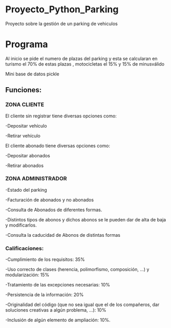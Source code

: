 # Proyecto_Python_Parking
Proyecto sobre la gestión de un parking de vehiculos 

# Programa
Al inicio se pide el numero de plazas del parking y esta se calcularan en turismo el 70% de estas plazas , motocicletas el 15% y 15% de minusválido 

Mini base de datos pickle

## Funciones:

### ZONA CLIENTE
El cliente sin registrar tiene diversas opciones como:

-Depositar vehículo

-Retirar vehículo

El cliente abonado tiene diversas opciones como:

-Depositar abonados

-Retirar abonados

### ZONA ADMINISTRADOR

-Estado del parking

-Facturación de abonados y no abonados

-Consulta de Abonados de diferentes formas. 

-Distintos tipos de abonos y dichos abonos se le pueden dar de alta de baja y modificarlos.

-Consulta la caducidad de Abonos de distintas formas 

### Calificaciones:

-Cumplimiento de los requisitos: 35%

-Uso correcto de clases (herencia, polimorfismo, composición, …) y modularización: 15%

-Tratamiento de las excepciones necesarias: 10%

-Persistencia de la información: 20%

-Originalidad del código (que no sea igual que el de los compañeros, dar soluciones creativas a algún problema, …): 10%

-Inclusión de algún elemento de ampliación: 10%. 

